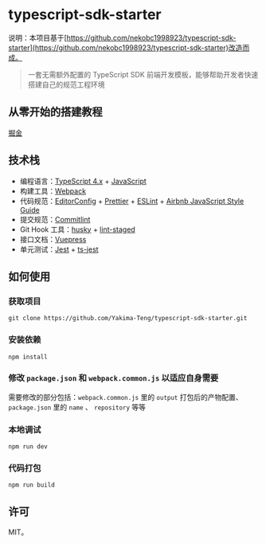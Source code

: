# typescript-sdk-starter

说明：本项目基于[https://github.com/nekobc1998923/typescript-sdk-starter](https://github.com/nekobc1998923/typescript-sdk-starter)改造而成。

> 一套无需额外配置的 TypeScript SDK 前端开发模板，能够帮助开发者快速搭建自己的规范工程环境


## 从零开始的搭建教程

[掘金](https://juejin.cn/post/7038967786051207175)

## 技术栈

- 编程语言：[TypeScript 4.x](https://www.typescriptlang.org/zh/) + [JavaScript](https://www.javascript.com/)
- 构建工具：[Webpack](https://webpack.docschina.org/)
- 代码规范：[EditorConfig](http://editorconfig.org/) + [Prettier](https://prettier.io/) + [ESLint](https://eslint.org/) + [Airbnb JavaScript Style Guide](https://github.com/airbnb/javascript#translation)
- 提交规范：[Commitlint](https://commitlint.js.org/#/)
- Git Hook 工具：[husky](https://typicode.github.io/husky/#/) + [lint-staged](https://github.com/okonet/lint-staged)
- 接口文档：[Vuepress](https://v2.vuepress.vuejs.org/zh/)
- 单元测试：[Jest](https://jestjs.io/) + [ts-jest](https://kulshekhar.github.io/ts-jest/)



## 如何使用

### 获取项目

```
git clone https://github.com/Yakima-Teng/typescript-sdk-starter.git
```

### 安装依赖

```
npm install
```

### 修改 `package.json` 和 `webpack.common.js` 以适应自身需要

需要修改的部分包括：`webpack.common.js` 里的 `output` 打包后的产物配置、`package.json` 里的 `name` 、 `repository` 等等

### 本地调试

```
npm run dev
```

### 代码打包

```
npm run build
```

## 许可

MIT。
